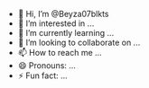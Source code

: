 - 👋 Hi, I’m @Beyza07blkts
- 👀 I’m interested in ...
- 🌱 I’m currently learning ...
- 💞️ I’m looking to collaborate on ...
- 📫 How to reach me ...
- 😄 Pronouns: ...
- ⚡ Fun fact: ...

<!---
Beyza07blkts/Beyza07blkts is a ✨ special ✨ repository because its `README.md` (this file) appears on your GitHub profile.
You can click the Preview link to take a look at your changes.
--->
